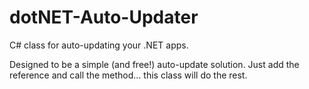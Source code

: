 dotNET-Auto-Updater
===================

C# class for auto-updating your .NET apps.

Designed to be a simple (and free!) auto-update solution. Just add the reference and call the method... this class will do the rest.